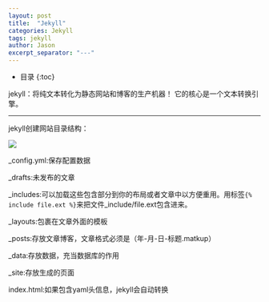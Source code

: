 ```yaml
---
layout: post
title:  "Jekyll"
categories: Jekyll
tags: jekyll
author: Jason
excerpt_separator: "---"
---
```


* 目录
{:toc}

jekyll：将纯文本转化为静态网站和博客的生产机器！
它的核心是一个文本转换引擎。

---

jekyll创建网站目录结构：

![](http://note.youdao.com/yws/public/resource/d4e6c240c6bd1ed470804af218545780/xmlnote/681A1DD463414C8DB2AD07EDDEA973EC/2737)

_config.yml:保存配置数据

_drafts:未发布的文章

_includes:可以加载这些包含部分到你的布局或者文章中以方便重用。用标签`{% include file.ext %}`来把文件_include/file.ext包含进来。

_layouts:包裹在文章外面的模板

_posts:存放文章博客，文章格式必须是（年-月-日-标题.matkup）

_data:存放数据，充当数据库的作用

_site:存放生成的页面

index.html:如果包含yaml头信息，jekyll会自动转换